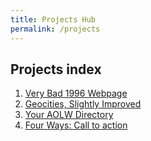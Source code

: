 ```yaml
---
title: Projects Hub
permalink: /projects
---
```


## Projects index

1. [Very Bad 1996 Webpage](./1-geocities)
1. [Geocities, Slightly Improved](./1p5-geocities-2)
2. [Your AOLW Directory](./2-aolw-dir)
3. [Four Ways: Call to action](./3-ctoa)
<!-- 4. [Interactive Fiction in Miniature](./4-if-mini) -->
<!-- 5. [Array exercises](./5-arrays) -->
<!-- 6. [Uncreative Writing](./6-generative) -->
<!-- 7. [Final Project](./7-final) -->